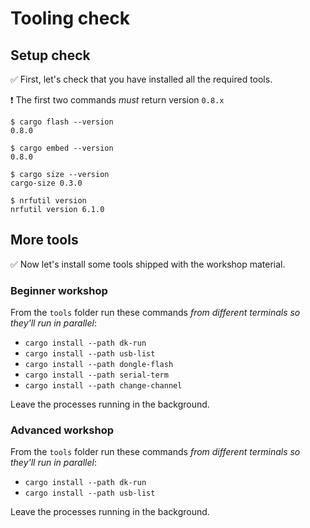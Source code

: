 # Tooling check

## Setup check

✅ First, let's check that you have installed all the required tools.

❗ The first two commands *must* return version `0.8.x`

``` console
$ cargo flash --version
0.8.0

$ cargo embed --version
0.8.0

$ cargo size --version
cargo-size 0.3.0

$ nrfutil version
nrfutil version 6.1.0
```

## More tools

✅ Now let's install some tools shipped with the workshop material.

### Beginner workshop

From the `tools` folder run these commands *from different terminals so they'll run in parallel*:

- `cargo install --path dk-run`
- `cargo install --path usb-list`
- `cargo install --path dongle-flash`
- `cargo install --path serial-term`
- `cargo install --path change-channel`

Leave the processes running in the background.

### Advanced workshop

From the `tools` folder run these commands *from different terminals so they'll run in parallel*:

- `cargo install --path dk-run`
- `cargo install --path usb-list`

Leave the processes running in the background.
